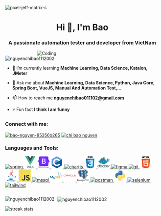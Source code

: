 ![pixel-jeff-matrix-s](https://github.com/user-attachments/assets/9d250946-6e1c-4947-b411-4f3787d51889)

<h1 align="center">Hi 👋, I'm Bao </h1>

<h3 align="center">A passionate automation tester and developer from
    VietNam</h3>
<img align="right" alt="Coding" width="400"
src="https://camo.githubusercontent.com/4d9f5ecceb711eec6e2018f38a5677dc657c9738d4a65ba3b928c41c0a45b439/68747470733a2f2f6d69726f2e6d656469756d2e636f6d2f6d61782f313336302f302a37513379765349765f7430696f4a2d5a2e676966">

<p align="left"><img
        src="https://komarev.com/ghpvc/?username=nguyenchibao1112002&label=Profile%20views&color=0e75b6&style=flat"
        alt="nguyenchibao1112002" /></p>

- 🌱 I’m currently learning **Machine Learning, Data Science, Katalon, JMeter**

- 💬 Ask me about **Machine Learning, Data Science, Python, Java Core, Spring Boot, VueJS, Manual And
Automation Test,...**
- 📫 How to reach me **nguyenchibao011102@gmail.com**
- ⚡ Fun fact **I think I am funny**

<h3 align="left">Connect with me:</h3>
<p align="left">
    <a href="https://linkedin.com/in/bảo-nguyen-85356b265" target="blank"><img
            align="center"
            src="https://raw.githubusercontent.com/rahuldkjain/github-profile-readme-generator/master/src/images/icons/Social/linked-in-alt.svg"
            alt="bảo-nguyen-85356b265" height="30" width="40" /></a>
    <a href="https://www.youtube.com/@BaoNguyen-yo5ee/videos"
        target="blank"><img align="center"
            src="https://raw.githubusercontent.com/rahuldkjain/github-profile-readme-generator/master/src/images/icons/Social/youtube.svg"
            alt="chi bao nguyen" height="30" width="40" /></a>
</p>

<h3 align="left">Languages and Tools:</h3>
<p align="left"> <a href="https://spring.io/" target="_blank" rel="noreferrer">
        <img src="https://www.vectorlogo.zone/logos/springio/springio-icon.svg"
            alt="spring" width="40" height="40" /> </a> <a
        href="https://vuejs.org/" target="_blank" rel="noreferrer"> <img
            src="https://raw.githubusercontent.com/devicons/devicon/master/icons/vuejs/vuejs-original-wordmark.svg"
            alt="vuejs" width="40" height="40" /> </a><a
        href="https://getbootstrap.com" target="_blank" rel="noreferrer"> <img
            src="https://raw.githubusercontent.com/devicons/devicon/master/icons/bootstrap/bootstrap-plain-wordmark.svg"
            alt="bootstrap" width="40" height="40" /> </a> <a
        href="https://www.cprogramming.com/" target="_blank" rel="noreferrer">
        <img
            src="https://raw.githubusercontent.com/devicons/devicon/master/icons/c/c-original.svg"
            alt="c" width="40" height="40" /> </a> <a
        href="https://www.chartjs.org" target="_blank" rel="noreferrer"> <img
            src="https://www.chartjs.org/media/logo-title.svg" alt="chartjs"
            width="40" height="40" /> </a> <a
        href="https://www.w3schools.com/css/" target="_blank" rel="noreferrer">
        <img
            src="https://raw.githubusercontent.com/devicons/devicon/master/icons/css3/css3-original-wordmark.svg"
            alt="css3" width="40" height="40" /> </a> <a
        href="https://www.docker.com/" target="_blank" rel="noreferrer"> <img
            src="https://raw.githubusercontent.com/devicons/devicon/master/icons/docker/docker-original-wordmark.svg"
            alt="docker" width="40" height="40" /> </a> <a
        href="https://www.figma.com/" target="_blank" rel="noreferrer"> <img
            src="https://www.vectorlogo.zone/logos/figma/figma-icon.svg"
            alt="figma" width="40" height="40" /> </a> <a
        href="https://git-scm.com/" target="_blank" rel="noreferrer"> <img
            src="https://www.vectorlogo.zone/logos/git-scm/git-scm-icon.svg"
            alt="git" width="40" height="40" /> </a> <a
        href="https://www.w3.org/html/" target="_blank" rel="noreferrer"> <img
            src="https://raw.githubusercontent.com/devicons/devicon/master/icons/html5/html5-original-wordmark.svg"
            alt="html5" width="40" height="40" /> </a> <a
        href="https://www.java.com" target="_blank" rel="noreferrer"> <img
            src="https://raw.githubusercontent.com/devicons/devicon/master/icons/java/java-original.svg"
            alt="java" width="40" height="40" /> </a> <a
        href="https://developer.mozilla.org/en-US/docs/Web/JavaScript"
        target="_blank" rel="noreferrer"> <img
            src="https://raw.githubusercontent.com/devicons/devicon/master/icons/javascript/javascript-original.svg"
            alt="javascript" width="40" height="40" /> </a> <a
        href="https://www.microsoft.com/en-us/sql-server" target="_blank"
        rel="noreferrer"> <img
            src="https://www.svgrepo.com/show/303229/microsoft-sql-server-logo.svg"
            alt="mssql" width="40" height="40" /> </a> <a
        href="https://www.mysql.com/" target="_blank" rel="noreferrer"> <img
            src="https://raw.githubusercontent.com/devicons/devicon/master/icons/mysql/mysql-original-wordmark.svg"
            alt="mysql" width="40" height="40" /> </a> <a
        href="https://www.oracle.com/" target="_blank" rel="noreferrer"> <img
            src="https://raw.githubusercontent.com/devicons/devicon/master/icons/oracle/oracle-original.svg"
            alt="oracle" width="40" height="40" /> </a> <a
        href="https://www.postgresql.org" target="_blank" rel="noreferrer"> <img
            src="https://raw.githubusercontent.com/devicons/devicon/master/icons/postgresql/postgresql-original-wordmark.svg"
            alt="postgresql" width="40" height="40" /> </a> <a
        href="https://postman.com" target="_blank" rel="noreferrer"> <img
            src="https://www.vectorlogo.zone/logos/getpostman/getpostman-icon.svg"
            alt="postman" width="40" height="40" /> </a> <a
        href="https://www.python.org" target="_blank" rel="noreferrer"> <img
            src="https://raw.githubusercontent.com/devicons/devicon/master/icons/python/python-original.svg"
            alt="python" width="40" height="40" /> </a> <a
        href="https://www.selenium.dev" target="_blank" rel="noreferrer"> <img
            src="https://raw.githubusercontent.com/detain/svg-logos/780f25886640cef088af994181646db2f6b1a3f8/svg/selenium-logo.svg"
            alt="selenium" width="40" height="40" /> </a> <a
        href="https://tailwindcss.com/" target="_blank" rel="noreferrer"> <img
            src="https://www.vectorlogo.zone/logos/tailwindcss/tailwindcss-icon.svg"
            alt="tailwind" width="40" height="40" /> </a></p>

<div class="flex ...">
    <div class="flex-none w-14 ...">
        <p style="float: left; margin-right: 10px;">
            <img align="left"
                src="https://github-readme-stats-salesp07.vercel.app/api/top-langs/?username=nguyenchibao1112002&hide=HTML&langs_count=8&layout=compact&theme=react&border_radius=10&size_weight=0.5&count_weight=0.5&exclude_repo=github-readme-stats"
                alt="nguyenchibao1112002" />
        </p>
        <p style="float: left;">
            <img align="center"
                src="https://github-readme-stats.vercel.app/api?username=nguyenchibao1112002&count_private=true&show_icons=true&theme=react&rank_icon=github&border_radius=10"
                alt="nguyenchibao1112002" />
        </p>
    </div>
    <div class="flex-auto w-64 ...">
        <div style="clear: both; width: 100%;">
            <img
                src="https://github-readme-streak-stats-salesp07.vercel.app/?user=nguyenchibao1112002&count_private=true&theme=react&border_radius=10"
                alt="streak stats" />
        </div>
    </div>
</div>
